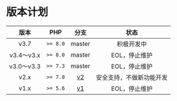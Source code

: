# 版本计划

|    版本     |   PHP    |                       分支                       |      状态      |
|:---------:|:--------:|:----------------------------------------------:|:------------:|
|   v3.7    | `>= 8.0` |                     master                     |    积极开发中     |
| v3.4～v3.x | `>= 8.0` |                     master                     |   EOL，停止维护   |
| v3.0～v3.3 | `>= 7.3` |                     master                     |   EOL，停止维护   |
|   v2.x    | `>= 7.0` | [v2](https://github.com/yansongda/pay/tree/v2) | 安全支持，不做新功能开发 |
|   v1.x    | `>= 5.6` | [v1](https://github.com/yansongda/pay/tree/v1) |   EOL，停止维护   |

